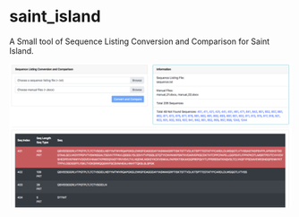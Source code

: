 # saint_island

A Small tool of Sequence Listing Conversion and Comparison for Saint Island.

![Demo](https://raw.githubusercontent.com/CutestPiglet/saint_island/master/static/images/demo.png)
